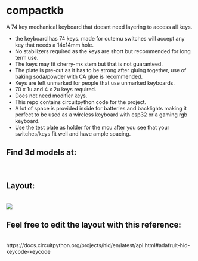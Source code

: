 # compactkb
A 74 key mechanical keyboard that doesnt need layering to access all keys.
<ul>
<li>the keyboard has 74 keys. made for outemu switches will accept any key that needs a 14x14mm hole.<br></li>
<li>No stabilizers required as the keys are short but recommended for long term use.<br></li>
<li>The keys may fit cherry-mx stem but that is not guaranteed.<br></li>
<li>The plate is pre-cut as it has to be strong after gluing together, use of baking soda/powder with CA glue is recommended.<br></li>
<li>Keys are left unmarked for people that use unmarked keyboards.<br></li>
<li>70 x 1u and 4 x 2u keys required.<br></li>
<li>Does not need modifier keys.<br></li>
<li>This repo contains circuitpython code for the project.<br></li>
<li>A lot of space is provided inside for batteries and backlights making it perfect to be used as a wireless keyboard with esp32 or a gaming rgb keyboard.<br></li>
<li>Use the test plate as holder for the mcu after you see that your switches/keys fit well and have ample spacing.<br></li>
</ul>
<h2>Find 3d models at:</h2><br>

<h2>Layout:</h2><br>
<img src = "https://github.com/AmriteshKr8/compactkb/assets/65892477/854fbfb3-89ef-49d6-b33b-8c362bdcd952"><br>

<h2>Feel free to edit the layout with this reference:</h2><br>
https://docs.circuitpython.org/projects/hid/en/latest/api.html#adafruit-hid-keycode-keycode<br>

